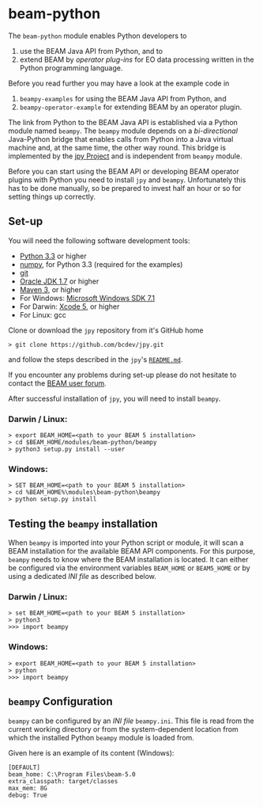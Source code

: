 beam-python
===========

The `beam-python` module enables Python developers to

1. use the BEAM Java API from Python, and to
2. extend BEAM by *operator plug-ins* for EO data processing written in the Python programming language.

Before you read further you may have a look at the example code in

1. `beampy-examples` for using the BEAM Java API from Python, and
2. `beampy-operator-example` for extending BEAM by an operator plugin.

The link from Python to the BEAM Java API is established via a Python module named `beampy`. The `beampy` module
depends on a *bi-directional* Java-Python bridge that enables calls from Python into a Java virtual machine
and, at the same time, the other way round. This bridge is implemented by the [jpy Project](https://github.com/bcdev/jpy)
and is independent from `beampy` module.

Before you can start using the BEAM API or developing BEAM operator plugins with Python you need
to install `jpy` and `beampy`. Unfortunately this has to be done manually, so be prepared to invest half an hour or so
for setting things up correctly.


Set-up
------

You will need the following software development tools:
* [Python 3.3](http://www.python.org/) or higher
* [numpy](http://www.numpy.org/), for Python 3.3 (required for the examples)
* [git](http://git-scm.com/)
* [Oracle JDK 1.7](http://www.oracle.com/technetwork/java/javase/downloads/) or higher
* [Maven 3](http://maven.apache.org/), or higher
* For Windows: [Microsoft Windows SDK 7.1](http://www.microsoft.com/en-us/download/details.aspx?id=8279)
* For Darwin: [Xcode 5](https://itunes.apple.com/de/app/xcode/id497799835?mt=12), or higher
* For Linux: gcc

Clone or download the `jpy` repository from it's GitHub home

    > git clone https://github.com/bcdev/jpy.git

and follow the steps described in the `jpy`'s [`README.md`](https://github.com/bcdev/jpy/blob/master/README.md).

If you encounter any problems during set-up please do not hesitate to contact the
[BEAM user forum](http://www.brockmann-consult.de/cms/web/beam/forum).

After successful installation of `jpy`, you will need to install `beampy`.

### Darwin / Linux:

    > export BEAM_HOME=<path to your BEAM 5 installation>
    > cd $BEAM_HOME/modules/beam-python/beampy
    > python3 setup.py install --user

### Windows:

    > SET BEAM_HOME=<path to your BEAM 5 installation>
    > cd %BEAM_HOME%\modules\beam-python\beampy
    > python setup.py install

Testing the `beampy` installation
---------------------------------

When `beampy` is imported into your Python script or module, it will scan a BEAM installation for the available
BEAM API components. For this purpose, `beampy` needs to know where the BEAM installation is located. It can either be
configured via the environment variables `BEAM_HOME` or `BEAM5_HOME` or by using a dedicated *INI file* as described below.

### Darwin / Linux:

    > set BEAM_HOME=<path to your BEAM 5 installation>
    > python3
    >>> import beampy

### Windows:

    > export BEAM_HOME=<path to your BEAM 5 installation>
    > python
    >>> import beampy


`beampy` Configuration
----------------------

`beampy` can be configured by an *INI file* `beampy.ini`. This file is read from the current working directory
or from the system-dependent location from which the installed Python `beampy` module is loaded from.

Given here is an example of its content (Windows):

    [DEFAULT]
    beam_home: C:\Program Files\beam-5.0
    extra_classpath: target/classes
    max_mem: 8G
    debug: True

